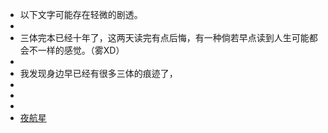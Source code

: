 - 以下文字可能存在轻微的剧透。
-
- 三体完本已经十年了，这两天读完有点后悔，有一种倘若早点读到人生可能都会不一样的感觉。（雾XD）
-
- 我发现身边早已经有很多三体的痕迹了，
-
-
-
- [夜航星](https://music.163.com/song?id=1416598057&userid=106483486)